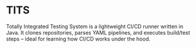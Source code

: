 # TITS
Totally Integrated Testing System is a lightweight CI/CD runner written in Java. It clones repositories, parses YAML pipelines, and executes build/test steps – ideal for learning how CI/CD works under the hood.
